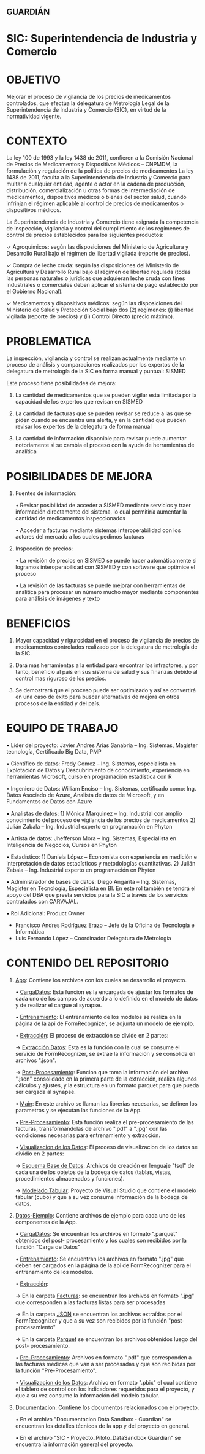 ## GUARDIÁN

# SIC: Superintendencia de Industria y Comercio

# OBJETIVO

Mejorar el proceso de vigilancia de los precios de medicamentos controlados, que efectúa la delegatura de Metrología Legal de la Superintendencia de Industria y Comercio (SIC), en virtud de la normatividad vigente.

# CONTEXTO

La ley 100 de 1993 y la ley 1438 de 2011, confieren a la Comisión Nacional de Precios de
Medicamentos y Dispositivos Médicos – CNPMDM, la formulación y regulación de la
política de precios de medicamentos
La ley 1438 de 2011, faculta a la Superintendencia de Industria y Comercio para multar
a cualquier entidad, agente o actor en la cadena de producción, distribución,
comercialización u otras formas de intermediación de medicamentos, dispositivos
médicos o bienes del sector salud, cuando infrinjan el régimen aplicable al control de
precios de medicamentos o dispositivos médicos.

La Superintendencia de Industria y Comercio tiene asignada la competencia de
inspección, vigilancia y control del cumplimiento de los regímenes de control de
precios establecidos para los siguientes productos:

✓ Agroquímicos: según las disposiciones del Ministerio de Agricultura y Desarrollo
Rural bajo el régimen de libertad vigilada (reporte de precios).

✓ Compra de leche cruda: según las disposiciones del Ministerio de Agricultura y
Desarrollo Rural bajo el régimen de libertad regulada (todas las personas naturales o
jurídicas que adquieran leche cruda con fines industriales o comerciales deben
aplicar el sistema de pago establecido por el Gobierno Nacional).

✓ Medicamentos y dispositivos médicos: según las disposiciones del Ministerio de
Salud y Protección Social bajo dos (2) regímenes: (i) libertad vigilada (reporte de
precios) y (ii) Control Directo (precio máximo).

# PROBLEMATICA

La inspección, vigilancia y control se realizan actualmente mediante un proceso de
análisis y comparaciones realizados por los expertos de la delegatura de metrología de
la SIC en forma manual y puntual:
SISMED

Este proceso tiene posibilidades de mejora:

1. La cantidad de medicamentos que se pueden vigilar esta limitada por la capacidad
de los expertos que revisan en SISMED

2. La cantidad de facturas que se pueden revisar se reduce a las que se piden cuando
se encuentra una alerta, y en la cantidad que pueden revisar los expertos de la
delegatura de forma manual

3. La cantidad de información disponible para revisar puede aumentar notoriamente si
se cambia el proceso con la ayuda de herramientas de analítica

# POSIBILIDADES DE MEJORA

1. Fuentes de información:

   • Revisar posibilidad de acceder a SISMED mediante servicios y traer información
   directamente del sistema, lo cual permitiría aumentar la cantidad de medicamentos
   inspeccionados

   • Acceder a facturas mediante sistemas interoperabilidad con los actores del mercado
   a los cuales pedimos facturas

2. Inspección de precios:

   • La revisión de precios en SISMED se puede hacer automáticamente si logramos
   interoperabilidad con SISMED y con software que optimice el proceso

   • La revisión de las facturas se puede mejorar con herramientas de analítica para
   procesar un número mucho mayor mediante componentes para análisis de imágenes
   y texto

# BENEFICIOS 

1) Mayor capacidad y rigurosidad en el proceso de vigilancia de precios de
medicamentos controlados realizado por la delegatura de metrología de la SIC.

2) Dará más herramientas a la entidad para encontrar los infractores, y por tanto,
beneficio al país en sus sistema de salud y sus finanzas debido al control mas
riguroso de los precios.

3) Se demostrará que el proceso puede ser optimizado y así se convertirá en una
caso de éxito para buscar alternativas de mejora en otros procesos de la
entidad y del país.

# EQUIPO DE TRABAJO

• Líder del proyecto: Javier Andres Arias Sanabria – Ing. Sistemas, Magister tecnología, Certificado Big Data, PMP

• Científico de datos: Fredy Gomez – Ing. Sistemas, especialista en Explotación de Datos y Descubrimiento de 
conocimiento, experiencia en herramientas Microsoft, curso en programación estadística con R

• Ingeniero de Datos: William Enciso – Ing. Sistemas, certificado como: Ing. Datos Asociado de Azure, Analista de 
datos de Microsoft, y en Fundamentos de Datos con Azure

• Analistas de datos: 1) Mónica Marquinez – Ing. Industrial con amplio conocimiento del proceso de vigilancia de los 
precios de medicamentos 2) Julián Zabala – Ing. Industrial experto en programación en Phyton

• Artista de datos: Jhefferson Mora – Ing. Sistemas, Especialista en Inteligencia de Negocios, Cursos en Phyton

• Estadístico: 1) Daniela López – Economista con experiencia en medición e interpretación de datos estadísticos y 
metodologías cuantitativas. 2) Julián Zabala – Ing. Industrial experto en programación en Phyton

• Administrador de bases de datos: Diego Angarita – Ing. Sistemas, Magister en Tecnología, Especialista en BI. En 
este rol también se tendrá el apoyo del DBA que presta servicios para la SIC a través de los servicios contratados 
con CARVAJAL.

• Rol Adicional: Product Owner

- Francisco Andres Rodríguez Erazo – Jefe de la Oficina de Tecnología e Informática
- Luis Fernando López – Coordinador Delegatura de Metrología

# CONTENIDO DEL REPOSITORIO

   1. [App](https://github.com/AdminDatos/Guardian/tree/main/App): Contiene los archivos con los cuales se desarrollo el proyecto.
   
      • [CargaDatos](https://github.com/AdminDatos/Guardian/tree/main/App/CargaDatos): Esta funcion es la encargada de ajustar los formatos de cada uno de los campos de acuerdo          a lo definido en el modelo de datos y de realizar el cargue al synapse.
      
      • [Entrenamiento](https://github.com/AdminDatos/Guardian/tree/main/App/Entrenamiento): El entrenamiento de los modelos se realiza en la página de la api de FormRecognizer,          se adjunta un modelo de ejemplo.
      
      • [Extracción](https://github.com/AdminDatos/Guardian/tree/main/App/Extraccion): El proceso de extracción se divide en 2 partes:
         
         -> [Extracción Datos](https://github.com/AdminDatos/Guardian/tree/main/App/Extraccion/Extraccion%20Datos): Esta es la función con la cual se consume el servicio de                  FormRecognizer, se extrae la información y se consolida en archivos ".json".

         -> [Post-Procesamiento](https://github.com/AdminDatos/Guardian/tree/main/App/Extraccion/Post-Procesamiento): Funcion que toma la información del archivo ".json"                     consolidado en la primera parte de la extracción, realiza algunos cálculos y ajustes, y la estructura en un formato parquet para que pueda ser cargada al synapse.
      
      • [Main](https://github.com/AdminDatos/Guardian/tree/main/App/Main): En este archivo se llaman las librerias necesarias, se definen los parametros y se ejecutan las               funciones de la App.
      
      • [Pre-Procesamiento](https://github.com/AdminDatos/Guardian/tree/main/App/Pre-Procesamiento): Esta función realiza el pre-procesamiento de las facturas, transformandolas          de archivo ".pdf" a ".jpg" con las condiciones necesarias para entrenamiento y extracción.
      
      • [Visualizacion de los Datos](https://github.com/AdminDatos/Guardian/tree/main/App/VisualizacionDatos): El proceso de visualizacion de los datos se dividio en 2 partes:
      
         -> [Esquema Base de Datos](https://github.com/AdminDatos/Guardian/tree/main/App/VisualizacionDatos/Esquema%20Base%20de%20Datos): Archivos de creación en lenguaje                    "tsql" de cada una de los objetos de la bodega de datos (tablas, vistas, procedimientos almacenados y funciones).

         -> [Modelado Tabular](https://github.com/AdminDatos/Guardian/tree/main/App/VisualizacionDatos/Modelado%20Tabular): Proyecto de Visual Studio que contiene el modelo                  tabular (cubo) y que a su vez consume información de la bodega de datos.

   2. [Datos-Ejemplo](https://github.com/AdminDatos/Guardian/tree/main/Datos-Ejemplo): Contiene archivos de ejemplo para cada uno de los componentes de la App.

      • [CargaDatos](https://github.com/AdminDatos/Guardian/tree/main/Datos-Ejemplo/CargaDatos): Se encuentran los archivos en formato ".parquet" obtenidos del post-                      procesamiento y los cuales son recibidos por la función "Carga de Datos"
      
      • [Entrenamiento](https://github.com/AdminDatos/Guardian/tree/main/Datos-Ejemplo/Entrenamiento): Se encuentran los archivos en formato ".jpg" que deben ser cargados en la          página de la api de FormRecognizer para el entrenamiento de los modelos.
      
      • [Extracción](https://github.com/AdminDatos/Guardian/tree/main/Datos-Ejemplo/Extraccion): 
         
         -> En la carpeta [Facturas](https://github.com/AdminDatos/Guardian/tree/main/Datos-Ejemplo/Extraccion/Facturas): se encuentran los archivos en formato ".jpg" que                   corresponden a las facturas listas para ser procesadas

         -> En la carpeta [JSON](https://github.com/AdminDatos/Guardian/tree/main/Datos-Ejemplo/Extraccion/JSON) se encuentran los archivos extraídos por el FormRecognizer y                 que a su vez son recibidos por la función "post-procesamiento"

         -> En la carpeta [Parquet](https://github.com/AdminDatos/Guardian/tree/main/Datos-Ejemplo/Extraccion/Parquet) se encuentran los archivos obtenidos luego del post-                   procesamiento.

      • [Pre-Procesamiento](https://github.com/AdminDatos/Guardian/tree/main/Datos-Ejemplo/Pre-Procesamiento): Archivos en formato ".pdf" que corresponden a las facturas médicas         que van a ser procesadas y que son recibidas por la función "Pre-Procesamiento".
      
      • [Visualizacion de los Datos](https://github.com/AdminDatos/Guardian/tree/main/Datos-Ejemplo/VisualizacionDatos): Archivo en formato ".pbix" el cual contiene el tablero           de control con los indicadores requeridos para el proyecto, y que a su vez consume la información del modelo tabular.
         
   3. [Documentacion](https://github.com/AdminDatos/Guardian/tree/main/Documentacion): Contiene los documentos relacionados con el proyecto.
   
      • En el archivo "Documentacion Data Sandbox - Guardian" se encuentran los detalles técnicos de la app y del proyecto en general.

      • En el archivo "SIC - Proyecto_Piloto_DataSandbox Guardian" se encuentra la información general del proyecto.
      

